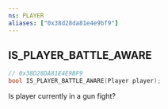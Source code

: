 ```yaml
---
ns: PLAYER
aliases: ["0x38d28da81e4e9bf9"]
---
```

## IS_PLAYER_BATTLE_AWARE

```c
// 0x38D28DA81E4E9BF9
bool IS_PLAYER_BATTLE_AWARE(Player player);
```

Is player currently in a gun fight?

